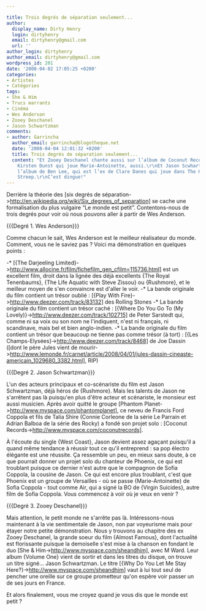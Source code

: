 ```yaml
---

title: Trois degrés de séparation seulement...
author:
  display_name: Dirty Henry
  login: dirtyhenry
  email: dirtyhenry@gmail.com
  url: ''
author_login: dirtyhenry
author_email: dirtyhenry@gmail.com
wordpress_id: 201
date: '2008-04-02 17:05:25 +0200'
categories:
- Artistes
- Catégories
tags:
- She & Him
- Trucs marrants
- Cinéma
- Wes Anderson
- Zooey Deschanel
- Jason Schwartzman
comments:
- author: Garrincha
  author_email: garrincha@blogotheque.net
  date: '2008-04-04 12:01:32 +0200'
  title: Trois degrés de séparation seulement...
  content: "Et Zooey Deschanel chante aussi sur l’album de Coconut Records.\r\nEt
    Kirsten Dunst qui joue Marie-Antoinette, aussi.\r\nEt Jason Scwhartzman joue sur
    l’album de Ben Lee, qui est l’ex de Clare Danes qui joue dans The Hours avec Meryl
    Streep.\r\nC’est dingue!"
---
```

Derrière la théorie des [six degrés de séparation->http://en.wikipedia.org/wiki/Six_degrees_of_separation] se cache une formalisation du plus vulgaire “Le monde est petit”. Contentons-nous de trois degrés pour voir où nous pouvons aller à partir de Wes Anderson.

{{{Degré 1. Wes Anderson}}}

Comme chacun le sait, Wes Anderson est le meilleur réalisateur du monde. Comment, vous ne le saviez pas ? Voici ma démonstration en quelques points :

-* [{The Darjeeling Limited}->http://www.allocine.fr/film/fichefilm_gen_cfilm=115736.html] est un excellent film, droit dans la lignée des déjà excellents {The Royal Tenenbaums}, {The Life Aquatic with Steve Zissou} ou {Rushmore}, et le meilleur moyen de s'en convaincre est d'aller le voir.
-* La bande originale du film contient un trésor oublié : [{Play With Fire}->http://www.deezer.com/track/83132] des Rolling Stones
-* La bande originale du film contient un trésor caché : [{Where Do You Go To (My Lovely)}->http://www.deezer.com/track/102715] de Peter Sarstedt qui, comme ni sa voix ou son nom ne l'indiquent, n'est ni français, ni scandinave, mais bel et bien anglo-indien.
-* La bande originale du film contient un trésor que beaucoup ne tienne pas comme trésor (à tort) : [{Les Champs-Elysées}->http://www.deezer.com/track/8468] de Joe Dassin ([dont le père Jules vient de mourir->http://www.lemonde.fr/carnet/article/2008/04/01/jules-dassin-cineaste-americain_1029680_3382.html], RIP)

<img317>

{{{Degré 2. Jason Schwartzman}}}

L'un des acteurs principaux et co-scénariste du film est Jason Schwartzman, déjà héros de {Rushmore}. Mais les talents de Jason ne s'arrêtent pas là puisqu'en plus d'être acteur et scénariste, le monsieur est aussi musicien. Après avoir quitté le groupe [Phantom Planet->http://www.myspace.com/phantomplanet], ce neveu de Francis Ford Coppola et fils de Talia Shire (Connie Corleone de la série Le Parrain et Adrian Balboa de la série des Rocky) a fondé son projet solo : [Coconut Records->http://www.myspace.com/coconutrecords]. 

À l'écoute du single {West Coast}, Jason devient assez agaçant puisqu'il a quand même tendance à réussir tout ce qu'il entreprend : sa pop électro élégante est une réussite. Ça ressemble un peu, en mieux sans doute, à ce que pourrait donner un projet solo du chanteur de Phoenix, ce qui est troublant puisque ce dernier n'est autre que le compagnon de Sofia Coppola, la cousine de Jason. Ce qui est encore plus troublant, c'est que Phoenix est un groupe de Versailles - où se passe {Marie-Antoinette} de Sofia Coppola - tout comme Air, qui a signé la BO de {Virgin Suicides}, autre film de Sofia Coppola. Vous commencez à voir où je veux en venir ?

<img318>

{{{Degré 3. Zooey Deschanel}}}

Mais attention, le petit monde ne s'arrête pas là. Intéressons-nous maintenant à la vie sentimentale de Jason, non par voyeurisme mais pour étayer notre petite démonstration. Nous y trouvons au chapitre des ex Zooey Deschanel, la grande soeur du film {Almost Famous}, dont l'actualité est florissante puisque la demoiselle s'est mise à la chanson en fondant le duo [She & Him->http://www.myspace.com/sheandhim], avec M Ward. Leur album {Volume One} vient de sortir et dans les titres du disque, on trouve un titre signé... Jason Schwartzman. Le titre [{Why Do You Let Me Stay Here?}->http://www.myspace.com/sheandhim] vaut à lui tout seul de pencher une oreille sur ce groupe prometteur qu'on espère voir passer un de ses jours en France.

Et alors finalement, vous me croyez quand je vous dis que le monde est petit ?
